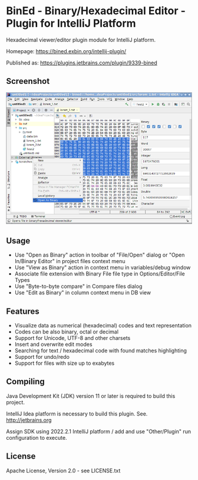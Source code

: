BinEd - Binary/Hexadecimal Editor - Plugin for IntelliJ Platform
================================================================

Hexadecimal viewer/editor plugin module for IntelliJ platform.

Homepage: https://bined.exbin.org/intellij-plugin/  

Published as: https://plugins.jetbrains.com/plugin/9339-bined  

Screenshot
----------

![BinEd-Editor Screenshot](images/intellij-screenshot.png?raw=true)

Usage
-----

  * Use "Open as Binary" action in toolbar of "File/Open" dialog or "Open In/Binary Editor" in project files context menu
  * Use "View as Binary" action in context menu in variables/debug window
  * Associate file extension with Binary File file type in Options/Editor/File Types
  * Use "Byte-to-byte compare" in Compare files dialog
  * Use "Edit as Binary" in column context menu in DB view

Features
--------

  * Visualize data as numerical (hexadecimal) codes and text representation
  * Codes can be also binary, octal or decimal
  * Support for Unicode, UTF-8 and other charsets
  * Insert and overwrite edit modes
  * Searching for text / hexadecimal code with found matches highlighting
  * Support for undo/redo
  * Support for files with size up to exabytes

Compiling
---------

Java Development Kit (JDK) version 11 or later is required to build this project.

IntelliJ Idea platform is necessary to build this plugin. See. http://jetbrains.org  

Assign SDK using 2022.2.1 IntelliJ platform / add and use "Other/Plugin" run configuration to execute.

License
-------

Apache License, Version 2.0 - see LICENSE.txt
